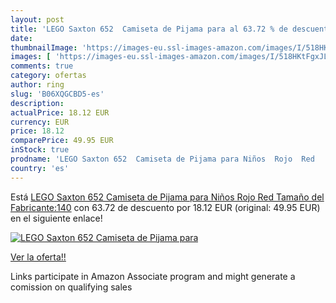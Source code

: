 ```yaml
---
layout: post
title: 'LEGO Saxton 652  Camiseta de Pijama para al 63.72 % de descuento'
date: 
thumbnailImage: 'https://images-eu.ssl-images-amazon.com/images/I/518HKtFgxJL._SL200_.jpg'
images: [ 'https://images-eu.ssl-images-amazon.com/images/I/518HKtFgxJL._SL200_.jpg' ]
comments: true
category: ofertas
author: ring
slug: 'B06XQGCBD5-es'
description:
actualPrice: 18.12 EUR
currency: EUR
price: 18.12
comparePrice: 49.95 EUR
inStock: true
prodname: 'LEGO Saxton 652  Camiseta de Pijama para Niños  Rojo  Red   Tamaño del Fabricante:140'
country: 'es'
---
```


Está [LEGO Saxton 652  Camiseta de Pijama para Niños  Rojo  Red   Tamaño del Fabricante:140](https://www.amazon.es/dp/B06XQGCBD5/?tag=tolees-21) con 63.72 de descuento por 18.12 EUR (original: 49.95 EUR) en el siguiente enlace!

[![LEGO Saxton 652  Camiseta de Pijama para](https://images-eu.ssl-images-amazon.com/images/I/518HKtFgxJL._SL200_.jpg)](https://www.amazon.es/dp/B06XQGCBD5/?tag=tolees-21)

[Ver la oferta!!](https://www.amazon.es/dp/B06XQGCBD5/?tag=tolees-21)

Links participate in Amazon Associate program and might generate a comission on qualifying sales



